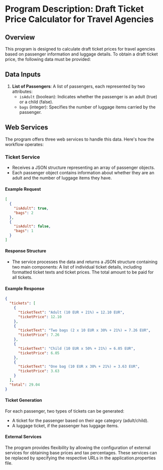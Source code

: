 # Program Description: Draft Ticket Price Calculator for Travel Agencies

## Overview
This program is designed to calculate draft ticket prices for travel agencies based on passenger information and luggage details. To obtain a draft ticket price, the following data must be provided:

## Data Inputs
1. **List of Passengers**: A list of passengers, each represented by two attributes:
    - `isAdult` (boolean): Indicates whether the passenger is an adult (true) or a child (false).
    - `bags` (integer): Specifies the number of luggage items carried by the passenger.

## Web Services
The program offers three web services to handle this data. Here's how the workflow operates:

### Ticket Service
- Receives a JSON structure representing an array of passenger objects.
- Each passenger object contains information about whether they are an adult and the number of luggage items they have.

#### Example Request
```json
[
  {
    "isAdult": true,
    "bags": 2
  },
  {
    "isAdult": false,
    "bags": 1
  }
]
```
#### Response Structure
- The service processes the data and returns a JSON structure containing two main components:
  A list of individual ticket details, including formatted ticket texts and ticket prices.
  The total amount to be paid for all tickets.
#### Example Response
```json
{
  "tickets": [
    {
      "ticketText": "Adult (10 EUR + 21%) = 12.10 EUR",
      "ticketPrice": 12.10
    },
    {
      "ticketText": "Two bags (2 x 10 EUR x 30% + 21%) = 7.26 EUR",
      "ticketPrice": 7.26
    },
    {
      "ticketText": "Child (10 EUR x 50% + 21%) = 6.05 EUR",
      "ticketPrice": 6.05
    },
    {
      "ticketText": "One bag (10 EUR x 30% + 21%) = 3.63 EUR",
      "ticketPrice": 3.63
    }
  ],
  "total": 29.04
}

```
#### Ticket Generation
For each passenger, two types of tickets can be generated:

- A ticket for the passenger based on their age category (adult/child).
- A luggage ticket, if the passenger has luggage items.
#### External Services
The program provides flexibility by allowing the configuration of external services for obtaining base prices and tax percentages.
These services can be replaced by specifying the respective URLs in the application.properties file.